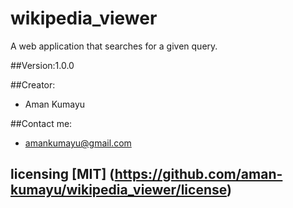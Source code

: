 # wikipedia_viewer
A web application that searches for a given query.

##Version:1.0.0

##Creator:
- Aman Kumayu 

##Contact me:
- <amankumayu@gmail.com>

## licensing [MIT] (https://github.com/aman-kumayu/wikipedia_viewer/license)
